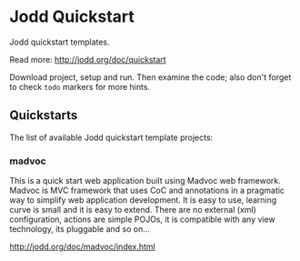 Jodd Quickstart
===============

Jodd quickstart templates.

Read more: http://jodd.org/doc/quickstart

Download project, setup and run. Then examine the code;
also don't forget to check `todo`
markers for more hints.


## Quickstarts

The list of available Jodd quickstart template projects:


### madvoc

This is a quick start web application built using
Madvoc web framework. Madvoc is MVC framework that
uses CoC and annotations in a pragmatic way to simplify
web application development. It is easy to use,
learning curve is small and it is easy to extend.
There are no external (xml) configuration, actions
are simple POJOs, it is compatible with any view
technology, its pluggable and so on...

http://jodd.org/doc/madvoc/index.html


